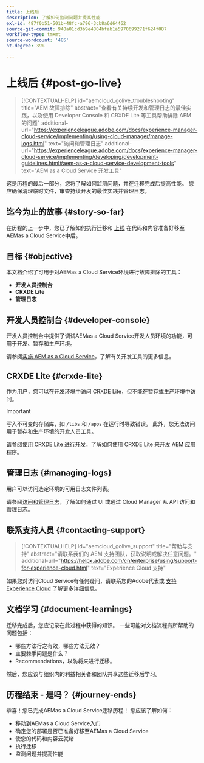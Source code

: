 ```yaml
---
title: 上线后
description: 了解如何监测问题并提高性能
exl-id: 487f0b51-501b-48fc-a796-3cb8a6d64462
source-git-commit: 940a01cd3b9e4804bfab1a5970699271f624f087
workflow-type: tm+mt
source-wordcount: '485'
ht-degree: 39%

---
```


# 上线后 {#post-go-live}

>[!CONTEXTUALHELP]
>id="aemcloud_golive_troubleshooting"
>title="AEM 故障排除"
>abstract="查看有关持续开发和管理日志的最佳实践，以及使用 Developer Console 和 CRXDE Lite 等工具帮助排除 AEM 的问题"
>additional-url="https://experienceleague.adobe.com/docs/experience-manager-cloud-service/implementing/using-cloud-manager/manage-logs.html" text="访问和管理日志"
>additional-url="https://experienceleague.adobe.com/docs/experience-manager-cloud-service/implementing/developing/development-guidelines.html#aem-as-a-cloud-service-development-tools" text="AEM as a Cloud Service 开发工具"

这是历程的最后一部分，您将了解如何监测问题，并在迁移完成后提高性能。 您应确保清理临时文件，审查持续开发的最佳实践并管理日志。

## 迄今为止的故事 {#story-so-far}

在历程的上一步中，您已了解如何执行迁移和 [上线](/help/journey-migration/go-live.md) 在代码和内容准备好移至AEMas a Cloud Service中后。

## 目标 {#objective}

本文档介绍了可用于对AEMas a Cloud Service环境进行故障排除的工具：

* **开发人员控制台**
* **CRXDE Lite**
* **管理日志**

## 开发人员控制台 {#developer-console}

开发人员控制台中提供了调试AEMas a Cloud Service开发人员环境的功能，可用于开发、暂存和生产环境。

请参阅[实施 AEM as a Cloud Service](/help/implementing/developing/introduction/development-guidelines.md#aem-as-a-cloud-service-development-tools)，了解有关开发工具的更多信息。

## CRXDE Lite {#crxde-lite}

作为用户，您可以在开发环境中访问 CRXDE Lite，但不能在暂存或生产环境中访问。

>[!IMPORTANT]
>写入不可变的存储库，如 `/libs` 和 `/apps` 在运行时导致错误。 此外，您无法访问用于暂存和生产环境的开发人员工具。

请参阅[使用 CRXDE Lite 进行开发](/help/implementing/developing/tools/crxde.md)，了解如何使用 CRXDE Lite 来开发 AEM 应用程序。

## 管理日志 {#managing-logs}

用户可以访问选定环境的可用日志文件列表。

请参阅[访问和管理日志](/help/implementing/cloud-manager/manage-logs.md)，了解如何通过 UI 或通过 Cloud Manager 从 API 访问和管理日志。

## 联系支持人员 {#contacting-support}

>[!CONTEXTUALHELP]
>id="aemcloud_golive_support"
>title="帮助与支持"
>abstract="请联系我们的 AEM 支持团队，获取说明或解决任意问题。"
>additional-url="https://helpx.adobe.com/cn/enterprise/using/support-for-experience-cloud.html" text="Experience Cloud 支持"

如果您对访问Cloud Service有任何疑问，请联系您的Adobe代表或 [支持Experience Cloud](https://helpx.adobe.com/cn/enterprise/using/support-for-experience-cloud.html) 了解更多详细信息。

## 文档学习 {#document-learnings}

迁移完成后，您应记录在此过程中获得的知识。 一些可能对文档流程有所帮助的问题包括：

* 哪些方法行之有效，哪些方法无效？
* 主要棘手问题是什么？
* Recommendations，以防将来进行迁移。

然后，您应该与组织内的利益相关者和团队共享这些迁移后学习。

## 历程结束 - 是吗？ {#journey-ends}

恭喜！您已完成AEMas a Cloud Service迁移历程！ 您应该了解如何：

* 移动到AEMas a Cloud Service入门
* 确定您的部署是否已准备好移至AEMas a Cloud Service
* 使您的代码和内容云就绪
* 执行迁移
* 监测问题并提高性能
